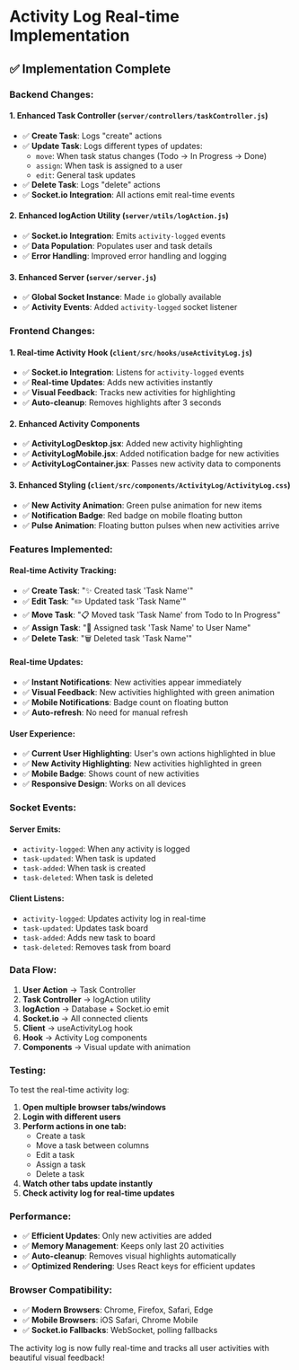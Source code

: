 # Activity Log Real-time Implementation

## ✅ **Implementation Complete**

### **Backend Changes:**

#### **1. Enhanced Task Controller (`server/controllers/taskController.js`)**
- ✅ **Create Task**: Logs "create" actions
- ✅ **Update Task**: Logs different types of updates:
  - `move`: When task status changes (Todo → In Progress → Done)
  - `assign`: When task is assigned to a user
  - `edit`: General task updates
- ✅ **Delete Task**: Logs "delete" actions
- ✅ **Socket.io Integration**: All actions emit real-time events

#### **2. Enhanced logAction Utility (`server/utils/logAction.js`)**
- ✅ **Socket.io Integration**: Emits `activity-logged` events
- ✅ **Data Population**: Populates user and task details
- ✅ **Error Handling**: Improved error handling and logging

#### **3. Enhanced Server (`server/server.js`)**
- ✅ **Global Socket Instance**: Made `io` globally available
- ✅ **Activity Events**: Added `activity-logged` socket listener

### **Frontend Changes:**

#### **1. Real-time Activity Hook (`client/src/hooks/useActivityLog.js`)**
- ✅ **Socket.io Integration**: Listens for `activity-logged` events
- ✅ **Real-time Updates**: Adds new activities instantly
- ✅ **Visual Feedback**: Tracks new activities for highlighting
- ✅ **Auto-cleanup**: Removes highlights after 3 seconds

#### **2. Enhanced Activity Components**
- ✅ **ActivityLogDesktop.jsx**: Added new activity highlighting
- ✅ **ActivityLogMobile.jsx**: Added notification badge for new activities
- ✅ **ActivityLogContainer.jsx**: Passes new activity data to components

#### **3. Enhanced Styling (`client/src/components/ActivityLog/ActivityLog.css`)**
- ✅ **New Activity Animation**: Green pulse animation for new items
- ✅ **Notification Badge**: Red badge on mobile floating button
- ✅ **Pulse Animation**: Floating button pulses when new activities arrive

### **Features Implemented:**

#### **Real-time Activity Tracking:**
- ✅ **Create Task**: "✨ Created task 'Task Name'"
- ✅ **Edit Task**: "✏️ Updated task 'Task Name'"
- ✅ **Move Task**: "📋 Moved task 'Task Name' from Todo to In Progress"
- ✅ **Assign Task**: "👤 Assigned task 'Task Name' to User Name"
- ✅ **Delete Task**: "🗑️ Deleted task 'Task Name'"

#### **Real-time Updates:**
- ✅ **Instant Notifications**: New activities appear immediately
- ✅ **Visual Feedback**: New activities highlighted with green animation
- ✅ **Mobile Notifications**: Badge count on floating button
- ✅ **Auto-refresh**: No need for manual refresh

#### **User Experience:**
- ✅ **Current User Highlighting**: User's own actions highlighted in blue
- ✅ **New Activity Highlighting**: New activities highlighted in green
- ✅ **Mobile Badge**: Shows count of new activities
- ✅ **Responsive Design**: Works on all devices

### **Socket Events:**

#### **Server Emits:**
- `activity-logged`: When any activity is logged
- `task-updated`: When task is updated
- `task-added`: When task is created
- `task-deleted`: When task is deleted

#### **Client Listens:**
- `activity-logged`: Updates activity log in real-time
- `task-updated`: Updates task board
- `task-added`: Adds new task to board
- `task-deleted`: Removes task from board

### **Data Flow:**

1. **User Action** → Task Controller
2. **Task Controller** → logAction utility
3. **logAction** → Database + Socket.io emit
4. **Socket.io** → All connected clients
5. **Client** → useActivityLog hook
6. **Hook** → Activity Log components
7. **Components** → Visual update with animation

### **Testing:**

To test the real-time activity log:

1. **Open multiple browser tabs/windows**
2. **Login with different users**
3. **Perform actions in one tab:**
   - Create a task
   - Move a task between columns
   - Edit a task
   - Assign a task
   - Delete a task
4. **Watch other tabs update instantly**
5. **Check activity log for real-time updates**

### **Performance:**

- ✅ **Efficient Updates**: Only new activities are added
- ✅ **Memory Management**: Keeps only last 20 activities
- ✅ **Auto-cleanup**: Removes visual highlights automatically
- ✅ **Optimized Rendering**: Uses React keys for efficient updates

### **Browser Compatibility:**

- ✅ **Modern Browsers**: Chrome, Firefox, Safari, Edge
- ✅ **Mobile Browsers**: iOS Safari, Chrome Mobile
- ✅ **Socket.io Fallbacks**: WebSocket, polling fallbacks

The activity log is now fully real-time and tracks all user activities with beautiful visual feedback!